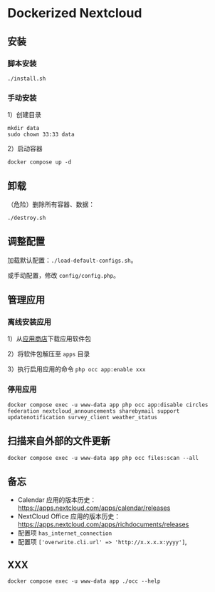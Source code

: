 # Dockerized Nextcloud

## 安装

### 脚本安装

    ./install.sh

### 手动安装

1）创建目录

    mkdir data
    sudo chown 33:33 data

2）启动容器

    docker compose up -d

## 卸载

（危险）删除所有容器、数据：

    ./destroy.sh

## 调整配置

加载默认配置：`./load-default-configs.sh`。

或手动配置，修改 `config/config.php`。

## 管理应用

### 离线安装应用

1）从[应用商店](https://apps.nextcloud.com/)下载应用软件包

2）将软件包解压至 `apps` 目录

3）执行启用应用的命令 `php occ app:enable xxx`

### 停用应用

    docker compose exec -u www-data app php occ app:disable circles federation nextcloud_announcements sharebymail support updatenotification survey_client weather_status

## 扫描来自外部的文件更新

    docker compose exec -u www-data app php occ files:scan --all

## 备忘

- Calendar 应用的版本历史：https://apps.nextcloud.com/apps/calendar/releases
- NextCloud Office 应用的版本历史：https://apps.nextcloud.com/apps/richdocuments/releases
- 配置项 `has_internet_connection`
- 配置项 `['overwrite.cli.url' => 'http://x.x.x.x:yyyy']`,

## XXX

    docker compose exec -u www-data app ./occ --help
